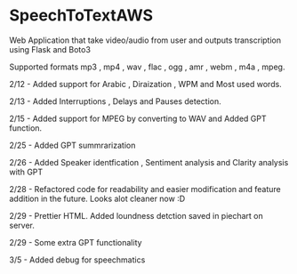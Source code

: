 # SpeechToTextAWS
Web Application that take video/audio from user and outputs transcription using Flask and Boto3

Supported formats mp3 , mp4 , wav , flac , ogg , amr , webm , m4a , mpeg.

2/12 - Added support for Arabic , Diraization , WPM and Most used words.

2/13 - Added Interruptions , Delays and Pauses detection.

2/15 - Added support for MPEG by converting to WAV and Added GPT function.

2/25 - Added GPT summrarization

2/26 - Added Speaker identfication , Sentiment analysis and Clarity analysis with GPT

2/28 - Refactored code for readability and easier modification and feature addition in the future. Looks alot cleaner now :D

2/29 - Prettier HTML. Added loundness detction saved in piechart on server.

2/29 - Some extra GPT functionality

3/5 - Added debug for speechmatics
